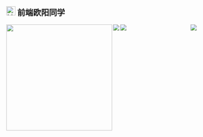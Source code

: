 ## <img src='https://qpluspicture.oss-cn-beijing.aliyuncs.com/6LjjQA/Hi.gif' alt='Hi' width="24"/> 前端欧阳同学
<img align="left" height="280" src="https://pic2.zhimg.com/v2-28020003d4a493c78d8202ba6c35f179_b.webp" />
<img align="left" src="https://github-readme-stats.vercel.app/api?username=Rockolin&show_icons=true&hide_border=true" />
<img align="right" src="https://github-readme-stats.vercel.app/api/top-langs/?username=Rockolin&hide_border=true" />
<img align="left" src="http://profile-counter.glitch.me/Rockolin/count.svg" />
